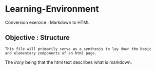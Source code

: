 # Learning-Environment

Conversion exercice : Markdown to HTML 
## Objective : Structure

    This file will primarily serve as a synthesis to lay down the basic and elementary components of an html page. 

The *irony* being that the html text describes what is markdown.